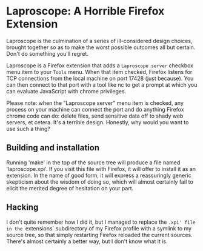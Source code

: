 Laproscope: A Horrible Firefox Extension
========================================

Laproscope is the culmination of a series of ill-considered design choices,
brought together so as to make the worst possible outcomes all but certain.
Don't do something you'll regret.

Laproscope is a Firefox extension that adds a `Laproscope server` checkbox
menu item to your `Tools` menu. When that item checked, Firefox listens for
TCP connections from the local machine on port 17428 (just because). You
can then connect to that port with a tool like nc to get a prompt at which
you can evaluate JavaScript with chrome privileges.

Please note: when the "Laproscope server" menu item is checked, any process
on your machine can connect the port and do anything Firefox chrome code
can do: delete files, send sensitive data off to shady web servers, et
cetera. It's a terrible design. Honestly, why would you want to use such a
thing?

Building and installation
-------------------------

Running 'make' in the top of the source tree will produce a file named
'laproscope.xpi'. If you visit this file with Firefox, it will offer to
install it as an extension. In the name of good form, it will express a
reassuringly generic skepticism about the wisdom of doing so, which will
almost certainly fail to elicit the merited degree of hesitation on your
part.

Hacking
-------

I don't quite remember how I did it, but I managed to replace the `.xpi'
file in the `extensions` subdirectory of my Firefox profile with a symlink
to my source tree, so that simply restarting Firefox reloaded the current
sources. There's almost certainly a better way, but I don't know what it
is.
